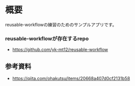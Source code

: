 # 概要
reusable-workflowの練習のためのサンプルアプリです。

### reusable-workflowが存在するrepo
- https://github.com/yk-mt12/reusable-workflow

## 参考資料
- https://qiita.com/ohakutsu/items/20668a407d0cf2131b58
